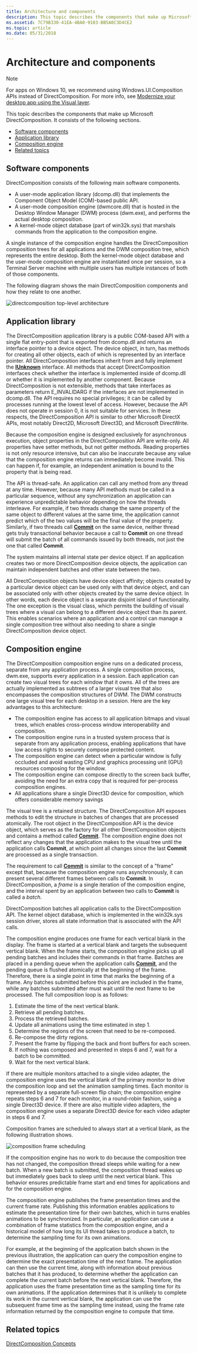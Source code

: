 ```yaml
---
title: Architecture and components
description: This topic describes the components that make up Microsoft DirectComposition.
ms.assetid: 7C79B330-41EA-4BA0-9103-BB5A0C3D4CE2
ms.topic: article
ms.date: 05/31/2018
---
```


# Architecture and components

> [!NOTE]
> For apps on Windows 10, we recommend using Windows.UI.Composition APIs instead of DirectComposition. For more info, see [Modernize your desktop app using the Visual layer](/windows/uwp/composition/visual-layer-in-desktop-apps).

This topic describes the components that make up Microsoft DirectComposition. It consists of the following sections.

-   [Software components](#software-components)
-   [Application library](#application-library)
-   [Composition engine](#composition-engine)
-   [Related topics](#related-topics)

## Software components

DirectComposition consists of the following main software components.

-   A user-mode application library (dcomp.dll) that implements the Component Object Model (COM)-based public API.
-   A user-mode composition engine (dwmcore.dll) that is hosted in the Desktop Window Manager (DWM) process (dwm.exe), and performs the actual desktop composition.
-   A kernel-mode object database (part of win32k.sys) that marshals commands from the application to the composition engine.

A single instance of the composition engine handles the DirectComposition composition trees for all applications and the DWM composition tree, which represents the entire desktop. Both the kernel-mode object database and the user-mode composition engine are instantiated once per session, so a Terminal Server machine with multiple users has multiple instances of both of those components.

The following diagram shows the main DirectComposition components and how they relate to one another.

![directcomposition top-level architecture](images/directcomposition-top-level-architecture.png)

## Application library

The DirectComposition application library is a public COM-based API with a single flat entry-point that is exported from dcomp.dll and returns an interface pointer to a device object. The device object, in turn, has methods for creating all other objects, each of which is represented by an interface pointer. All DirectComposition interfaces inherit from and fully implement the [**IUnknown**](/windows/desktop/api/unknwn/nn-unknwn-iunknown) interface. All methods that accept DirectComposition interfaces check whether the interface is implemented inside of dcomp.dll or whether it is implemented by another component. Because DirectComposition is not extensible, methods that take interfaces as parameters return E\_INVALIDARG if the interfaces are not implemented in dcomp.dll. The API requires no special privileges; it can be called by processes running at the lowest level of access. However, because the API does not operate in session 0, it is not suitable for services. In these respects, the DirectComposition API is similar to other Microsoft DirectX APIs, most notably Direct2D, Microsoft Direct3D, and Microsoft DirectWrite.

Because the composition engine is designed exclusively for asynchronous execution, object properties in the DirectComposition API are write-only. All properties have setter methods, but not getter methods. Reading properties is not only resource intensive, but can also be inaccurate because any value that the composition engine returns can immediately become invalid. This can happen if, for example, an independent animation is bound to the property that is being read.

The API is thread-safe. An application can call any method from any thread at any time. However, because many API methods must be called in a particular sequence, without any synchronization an application can experience unpredictable behavior depending on how the threads interleave. For example, if two threads change the same property of the same object to different values at the same time, the application cannot predict which of the two values will be the final value of the property. Similarly, if two threads call [**Commit**](/windows/win32/api/dcomp/nf-dcomp-idcompositiondevice-commit) on the same device, neither thread gets truly transactional behavior because a call to **Commit** on one thread will submit the batch of all commands issued by both threads, not just the one that called **Commit**.

The system maintains all internal state per device object. If an application creates two or more DirectComposition device objects, the application can maintain independent batches and other state between the two.

All DirectComposition objects have device object affinity; objects created by a particular device object can be used only with that device object, and can be associated only with other objects created by the same device object. In other words, each device object is a separate disjoint island of functionality. The one exception is the visual class, which permits the building of visual trees where a visual can belong to a different device object than its parent. This enables scenarios where an application and a control can manage a single composition tree without also needing to share a single DirectComposition device object.

## Composition engine

The DirectComposition composition engine runs on a dedicated process, separate from any application process. A single composition process, dwm.exe, supports every application in a session. Each application can create two visual trees for each window that it owns. All of the trees are actually implemented as subtrees of a larger visual tree that also encompasses the composition structures of DWM. The DWM constructs one large visual tree for each desktop in a session. Here are the key advantages to this architecture:

-   The composition engine has access to all application bitmaps and visual trees, which enables cross-process window interoperability and composition.
-   The composition engine runs in a trusted system process that is separate from any application process, enabling applications that have low access rights to securely compose protected content.
-   The composition engine can detect when a particular window is fully occluded and avoid wasting CPU and graphics processing unit (GPU) resources composing for the window.
-   The composition engine can compose directly to the screen back buffer, avoiding the need for an extra copy that is required for per-process composition engines.
-   All applications share a single Direct3D device for composition, which offers considerable memory savings

The visual tree is a retained structure. The DirectComposition API exposes methods to edit the structure in batches of changes that are processed atomically. The root object in the DirectComposition API is the device object, which serves as the factory for all other DirectComposition objects and contains a method called [**Commit**](/windows/win32/api/dcomp/nf-dcomp-idcompositiondevice-commit). The composition engine does not reflect any changes that the application makes to the visual tree until the application calls **Commit**, at which point all changes since the last **Commit** are processed as a single transaction.

The requirement to call [**Commit**](/windows/win32/api/dcomp/nf-dcomp-idcompositiondevice-commit) is similar to the concept of a "frame" except that, because the composition engine runs asynchronously, it can present several different frames between calls to **Commit**. In DirectComposition, a *frame* is a single iteration of the composition engine, and the interval spent by an application between two calls to **Commit** is called a *batch*.

DirectComposition batches all application calls to the DirectComposition API. The kernel object database, which is implemented in the win32k.sys session driver, stores all state information that is associated with the API calls.

The composition engine produces one frame for each vertical blank in the display. The frame is started at a vertical blank and targets the subsequent vertical blank. When the frame starts, the composition engine picks up all pending batches and includes their commands in that frame. Batches are placed in a pending queue when the application calls [**Commit**](/windows/win32/api/dcomp/nf-dcomp-idcompositiondevice-commit), and the pending queue is flushed atomically at the beginning of the frame. Therefore, there is a single point in time that marks the beginning of a frame. Any batches submitted before this point are included in the frame, while any batches submitted after must wait until the next frame to be processed. The full composition loop is as follows:

1.  Estimate the time of the next vertical blank.
2.  Retrieve all pending batches.
3.  Process the retrieved batches.
4.  Update all animations using the time estimated in step 1.
5.  Determine the regions of the screen that need to be re-composed.
6.  Re-compose the dirty regions.
7.  Present the frame by flipping the back and front buffers for each screen.
8.  If nothing was composed and presented in steps 6 and 7, wait for a batch to be committed.
9.  Wait for the next vertical blank.

If there are multiple monitors attached to a single video adapter, the composition engine uses the vertical blank of the primary monitor to drive the composition loop and set the animation sampling times. Each monitor is represented by a separate full-screen flip chain; the composition engine repeats steps 6 and 7 for each monitor, in a round-robin fashion, using a single Direct3D device. If there are also multiple video adapters, the composition engine uses a separate Direct3D device for each video adapter in steps 6 and 7.

Composition frames are scheduled to always start at a vertical blank, as the following illustration shows.

![composition frame scheduling](images/composition-frame-scheduling.png)

If the composition engine has no work to do because the composition tree has not changed, the composition thread sleeps while waiting for a new batch. When a new batch is submitted, the composition thread wakes up but immediately goes back to sleep until the next vertical blank. This behavior ensures predictable frame start and end times for applications and for the composition engine.

The composition engine publishes the frame presentation times and the current frame rate. Publishing this information enables applications to estimate the presentation time for their own batches, which in turns enables animations to be synchronized. In particular, an application can use a combination of frame statistics from the composition engine, and a historical model of how long its UI thread takes to produce a batch, to determine the sampling time for its own animations.

For example, at the beginning of the application batch shown in the previous illustration, the application can query the composition engine to determine the exact presentation time of the next frame. The application can then use the current time, along with information about previous batches that it has produced, to determine whether the application can complete the current batch before the next vertical blank. Therefore, the application uses the frame presentation time as the sampling time for its own animations. If the application determines that it is unlikely to complete its work in the current vertical blank, the application can use the subsequent frame time as the sampling time instead, using the frame rate information returned by the composition engine to compute that time.

## Related topics

<dl> <dt>

[DirectComposition Concepts](directcomposition-concepts.md)
</dt> </dl>

 

 